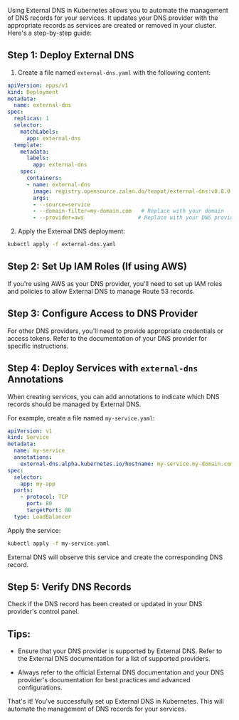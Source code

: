 Using External DNS in Kubernetes allows you to automate the management of DNS records for your services. It updates your DNS provider with the appropriate records as services are created or removed in your cluster. Here's a step-by-step guide:

## Step 1: Deploy External DNS

1. Create a file named `external-dns.yaml` with the following content:

```yaml
apiVersion: apps/v1
kind: Deployment
metadata:
  name: external-dns
spec:
  replicas: 1
  selector:
    matchLabels:
      app: external-dns
  template:
    metadata:
      labels:
        app: external-dns
    spec:
      containers:
      - name: external-dns
        image: registry.opensource.zalan.do/teapot/external-dns:v0.8.0
        args:
        - --source=service
        - --domain-filter=my-domain.com   # Replace with your domain
        - --provider=aws                 # Replace with your DNS provider
```

2. Apply the External DNS deployment:

```bash
kubectl apply -f external-dns.yaml
```

## Step 2: Set Up IAM Roles (If using AWS)

If you're using AWS as your DNS provider, you'll need to set up IAM roles and policies to allow External DNS to manage Route 53 records.

## Step 3: Configure Access to DNS Provider

For other DNS providers, you'll need to provide appropriate credentials or access tokens. Refer to the documentation of your DNS provider for specific instructions.

## Step 4: Deploy Services with `external-dns` Annotations

When creating services, you can add annotations to indicate which DNS records should be managed by External DNS.

For example, create a file named `my-service.yaml`:

```yaml
apiVersion: v1
kind: Service
metadata:
  name: my-service
  annotations:
    external-dns.alpha.kubernetes.io/hostname: my-service.my-domain.com   # Replace with your hostname
spec:
  selector:
    app: my-app
  ports:
    - protocol: TCP
      port: 80
      targetPort: 80
  type: LoadBalancer
```

Apply the service:

```bash
kubectl apply -f my-service.yaml
```

External DNS will observe this service and create the corresponding DNS record.

## Step 5: Verify DNS Records

Check if the DNS record has been created or updated in your DNS provider's control panel.

## Tips:

- Ensure that your DNS provider is supported by External DNS. Refer to the External DNS documentation for a list of supported providers.

- Always refer to the official External DNS documentation and your DNS provider's documentation for best practices and advanced configurations.

That's it! You've successfully set up External DNS in Kubernetes. This will automate the management of DNS records for your services.
